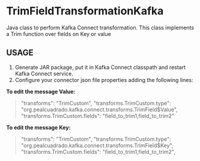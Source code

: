 # TrimFieldTransformationKafka
Java class to perform Kafka Connect transformation. This class implements a Trim function over fields on Key or value

## USAGE
1. Generate JAR package, put it in Kafka Connect classpath and restart Kafka Connect service.
2. Configure your connector json file properties adding the following lines:

**To edit the message Value:**

> "transforms": "TrimCustom",
> "transforms.TrimCustom.type": "org.pealcuadrado.kafka.connect.transforms.TrimField$Value",
> "transforms.TrimCustom.fields": "field_to_trim1,field_to_trim2"

**To edit the message Key:**

> "transforms": "TrimCustom",
> "transforms.TrimCustom.type": "org.pealcuadrado.kafka.connect.transforms.TrimField$Key",
> "transforms.TrimCustom.fields": "field_to_trim1,field_to_trim2",
